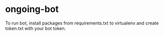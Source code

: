 # ongoing-bot

To run bot, install packages from requirements.txt to virtualenv and create token.txt with your bot token.

